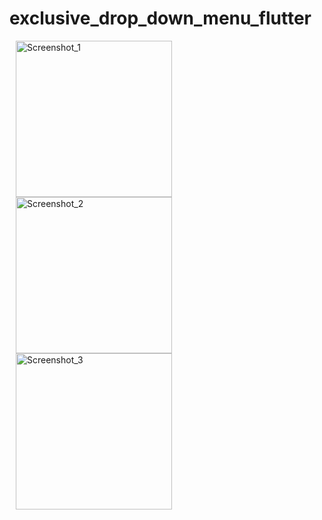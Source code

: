 # exclusive_drop_down_menu_flutter

<span>
 
<img width="250" hspace=10 alt="Screenshot_1" src="https://user-images.githubusercontent.com/24319107/59567219-21886c80-906b-11e9-8271-3a651706892b.png">
<img width="250" hspace=10 alt="Screenshot_2" src="https://user-images.githubusercontent.com/24319107/59567221-21886c80-906b-11e9-98b5-d55d9d16fd2e.png">
<img width="250" hspace=10 alt="Screenshot_3" src="https://user-images.githubusercontent.com/24319107/59567222-21886c80-906b-11e9-9511-bcd6725b8a39.png">

</span>


